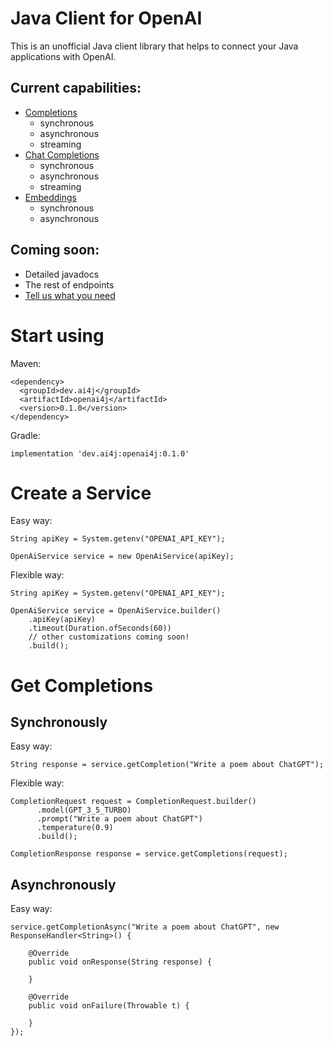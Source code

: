 # Java Client for OpenAI
This is an unofficial Java client library that helps to connect your Java applications with OpenAI.

## Current capabilities:
- [Completions](https://platform.openai.com/docs/api-reference/completions)
  - synchronous
  - asynchronous
  - streaming
- [Chat Completions](https://platform.openai.com/docs/api-reference/chat)
  - synchronous
  - asynchronous
  - streaming
- [Embeddings](https://platform.openai.com/docs/api-reference/embeddings)
  - synchronous
  - asynchronous

## Coming soon:
- Detailed javadocs
- The rest of endpoints
- [Tell us what you need](https://github.com/ai-for-java/openai4j/issues/new)

# Start using
Maven:
```
<dependency>
  <groupId>dev.ai4j</groupId>
  <artifactId>openai4j</artifactId>
  <version>0.1.0</version>
</dependency>
```

Gradle:
```
implementation 'dev.ai4j:openai4j:0.1.0'
```

# Create a Service
Easy way:
```
String apiKey = System.getenv("OPENAI_API_KEY");

OpenAiService service = new OpenAiService(apiKey);
```

Flexible way:
```
String apiKey = System.getenv("OPENAI_API_KEY");

OpenAiService service = OpenAiService.builder()
    .apiKey(apiKey)
    .timeout(Duration.ofSeconds(60))
    // other customizations coming soon!
    .build();
```

# Get Completions
## Synchronously
Easy way:
```
String response = service.getCompletion("Write a poem about ChatGPT");
```

Flexible way:
```
CompletionRequest request = CompletionRequest.builder()
	  .model(GPT_3_5_TURBO)
	  .prompt("Write a poem about ChatGPT")
	  .temperature(0.9)
	  .build();

CompletionResponse response = service.getCompletions(request);
```

## Asynchronously
Easy way:
```
service.getCompletionAsync("Write a poem about ChatGPT", new ResponseHandler<String>() {

	@Override
	public void onResponse(String response) {

	}

	@Override
	public void onFailure(Throwable t) {

	}
});
```
